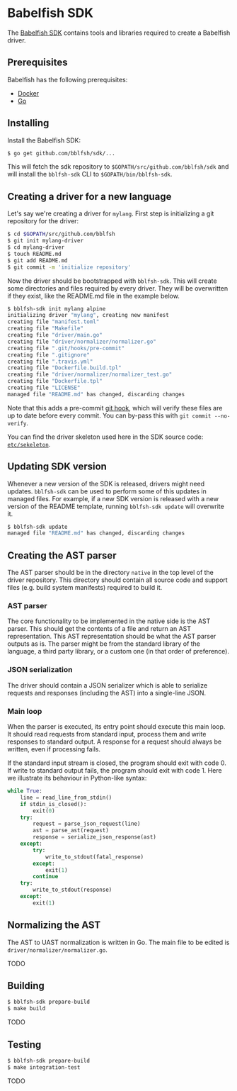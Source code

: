 
# Babelfish SDK

The [Babelfish SDK](https://github.com/bblfsh/sdk/) contains tools and libraries
required to create a Babelfish driver.

## Prerequisites

Babelfish has the following prerequisites:

* [Docker](https://www.docker.com/get-docker)
* [Go](https://golang.org/dl/)

## Installing

Install the Babelfish SDK:

```bash
$ go get github.com/bblfsh/sdk/...
```

This will fetch the sdk repository to `$GOPATH/src/github.com/bblfsh/sdk` and
will install the `bblfsh-sdk` CLI to `$GOPATH/bin/bblfsh-sdk`.

## Creating a driver for a new language

Let's say we're creating a driver for `mylang`. First step is initializing a git
repository for the driver:

```bash
$ cd $GOPATH/src/github.com/bblfsh
$ git init mylang-driver
$ cd mylang-driver
$ touch README.md
$ git add README.md
$ git commit -m 'initialize repository'
```

Now the driver should be bootstrapped with `bblfsh-sdk`. This will create some
directories and files required by every driver. They will be overwritten if they
exist, like the README.md file in the example below.

```bash
$ bblfsh-sdk init mylang alpine
initializing driver "mylang", creating new manifest
creating file "manifest.toml"
creating file "Makefile"
creating file "driver/main.go"
creating file "driver/normalizer/normalizer.go"
creating file ".git/hooks/pre-commit"
creating file ".gitignore"
creating file ".travis.yml"
creating file "Dockerfile.build.tpl"
creating file "driver/normalizer/normalizer_test.go"
creating file "Dockerfile.tpl"
creating file "LICENSE"
managed file "README.md" has changed, discarding changes
```

Note that this adds a pre-commit [git hook](https://git-scm.com/book/en/v2/Customizing-Git-Git-Hooks),
which will verify these files are up to date before every commit. You can
by-pass this with `git commit --no-verify`.

You can find the driver skeleton used here in the SDK source code:
[`etc/sekeleton`](https://github.com/bblfsh/sdk/tree/master/etc/skeleton).

## Updating SDK version

Whenever a new version of the SDK is released, drivers might need updates.
`bblfsh-sdk` can be used to perform some of this updates in managed files.
For example, if a new SDK version is released with a new version of the README
template, running `bblfsh-sdk update` will overwrite it.

```bash
$ bblfsh-sdk update
managed file "README.md" has changed, discarding changes
```

## Creating the AST parser

The AST parser should be in the directory `native` in the top level of the
driver repository. This directory should contain all source code and support
files (e.g. build system manifests) required to build it.

### AST parser

The core functionality to be implemented in the native side is the AST parser.
This should get the contents of a file and return an AST representation. This
AST representation should be what the AST parser outputs as is. The parser might
be from the standard library of the language, a third party library, or a custom
one (in that order of preference).

### JSON serialization

The driver should contain a JSON serializer which is able to serialize requests
and responses (including the AST) into a single-line JSON.

### Main loop

When the parser is executed, its entry point should execute this main loop.
It should read requests from standard input, process them and write responses to
standard output. A response for a request should always be written, even if
processing fails.

If the standard input stream is closed, the program should exit with code 0.
If write to standard output fails, the program should exit with code 1.
Here we illustrate its behaviour in Python-like syntax:

```python
while True:
    line = read_line_from_stdin()
    if stdin_is_closed():
        exit(0)
    try:
        request = parse_json_request(line)
        ast = parse_ast(request)
        response = serialize_json_response(ast)
    except:
        try:
            write_to_stdout(fatal_response)
        except:
            exit(1)
        continue
    try:
        write_to_stdout(response)
    except:
        exit(1)
```

## Normalizing the AST

The AST to UAST normalization is written in Go. The main file to be edited is
`driver/normalizer/normalizer.go`.

TODO

## Building

```bash
$ bblfsh-sdk prepare-build
$ make build
```

TODO

## Testing

```bash
$ bblfsh-sdk prepare-build
$ make integration-test
```

TODO
